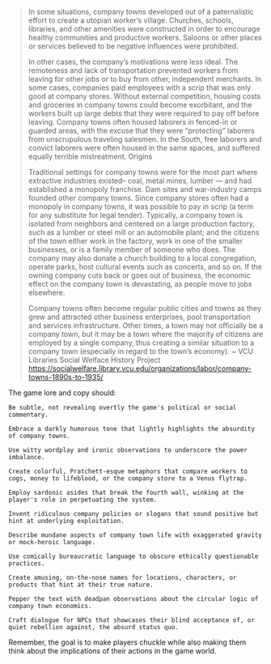 > In some situations, company towns developed out of a paternalistic effort to create a utopian worker’s village. Churches, schools, libraries, and other amenities were constructed in order to encourage healthy communities and productive workers. Saloons or other places or services believed to be negative influences were prohibited.
> 
> In other cases, the company’s motivations were less ideal. The remoteness and lack of transportation prevented workers from leaving for other jobs or to buy from other, independent merchants. In some cases, companies paid employees with a scrip that was only good at company stores. Without external competition, housing costs and groceries in company towns could become exorbitant, and the workers built up large debts that they were required to pay off before leaving. Company towns often housed laborers in fenced-in or guarded areas, with the excuse that they were “protecting” laborers from unscrupulous traveling salesmen. In the South, free laborers and convict laborers were often housed in the same spaces, and suffered equally terrible mistreatment.
> Origins
> 
> Traditional settings for company towns were for the most part where extractive industries existed– coal, metal mines, lumber — and had established a monopoly franchise. Dam sites and war-industry camps founded other company towns. Since company stores often had a monopoly in company towns, it was possible to pay in scrip (a term for any substitute for legal tender). Typically, a company town is isolated from neighbors and centered on a large production factory, such as a lumber or steel mill or an automobile plant; and the citizens of the town either work in the factory, work in one of the smaller businesses, or is a family member of someone who does. The company may also donate a church building to a local congregation, operate parks, host cultural events such as concerts, and so on. If the owning company cuts back or goes out of business, the economic effect on the company town is devastating, as people move to jobs elsewhere.
> 
> Company towns often become regular public cities and towns as they grew and attracted other business enterprises, pool transportation and services infrastructure. Other times, a town may not officially be a company town, but it may be a town where the majority of citizens are employed by a single company, thus creating a similar situation to a company town (especially in regard to the town’s economy).
> ~ VCU Libraries Social Welface History Project
> https://socialwelfare.library.vcu.edu/organizations/labor/company-towns-1890s-to-1935/


The game lore and copy should:

    Be subtle, not revealing overtly the game's political or social commentary.

    Embrace a darkly humorous tone that lightly highlights the absurdity of company towns.

    Use witty wordplay and ironic observations to underscore the power imbalance.

    Create colorful, Pratchett-esque metaphors that compare workers to cogs, money to lifeblood, or the company store to a Venus flytrap.

    Employ sardonic asides that break the fourth wall, winking at the player's role in perpetuating the system.

    Invent ridiculous company policies or slogans that sound positive but hint at underlying exploitation.

    Describe mundane aspects of company town life with exaggerated gravity or mock-heroic language.

    Use comically bureaucratic language to obscure ethically questionable practices.

    Create amusing, on-the-nose names for locations, characters, or products that hint at their true nature.

    Pepper the text with deadpan observations about the circular logic of company town economics.

    Craft dialogue for NPCs that showcases their blind acceptance of, or quiet rebellion against, the absurd status quo.

Remember, the goal is to make players chuckle while also making them think about the implications of their actions in the game world.